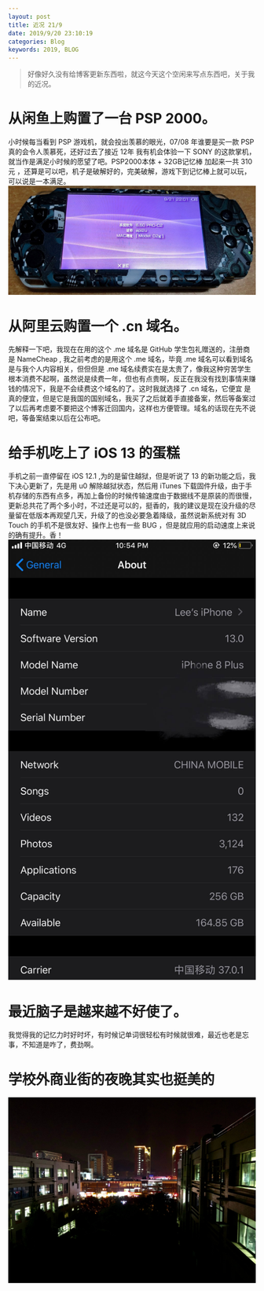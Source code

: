 ```yaml
---
layout: post
title: 近况 21/9
date: 2019/9/20 23:10:19 
categories: Blog
keywords: 2019, BLOG
---
```



> 好像好久没有给博客更新东西啦，就这今天这个空闲来写点东西吧，关于我的近况。

<!--more-->

# 从闲鱼上购置了一台 PSP 2000。 #

小时候每当看到 PSP 游戏机，就会投出羡慕的眼光，07/08 年谁要是买一款 PSP 真的会令人羡慕死，还好过去了接近 12年 我有机会体验一下 SONY 的这款掌机，就当作是满足小时候的愿望了吧。PSP2000本体 + 32GB记忆棒 加起来一共 310元 ，还算是可以吧，机子是破解好的，完美破解，游戏下到记忆棒上就可以玩，可以说是一本满足。
![](/images/posts/jinkuang/0921.jpg)

# 从阿里云购置一个 .cn 域名。 #

先解释一下吧，我现在在用的这个 .me 域名是 GitHub 学生包礼赠送的，注册商是 NameCheap , 我之前考虑的是用这个 .me 域名，毕竟 .me 域名可以看到域名是与我个人内容相关，但但但是 .me 域名续费实在是太贵了，像我这种穷苦学生根本消费不起啊，虽然说是续费一年，但也有点贵啊，反正在我没有找到事情来赚钱的情况下，我是不会续费这个域名的了。这时我就选择了 .cn 域名，它便宜 是真的便宜，但是它是我国的国别域名，我买了之后就着手直接备案，然后等备案过了以后再考虑要不要把这个博客迁回国内，这样也方便管理。域名的话现在先不说吧，等备案结束以后在公布吧。

# 给手机吃上了 iOS 13 的蛋糕 #

手机之前一直停留在 iOS 12.1 ,为的是留住越狱，但是听说了 13 的新功能之后，我下决心更新了，先是用 u0 解除越狱状态，然后用 iTunes 下载固件升级，由于手机存储的东西有点多，再加上备份的时候传输速度由于数据线不是原装的而很慢，更新总共花了两个多小时，不过还是可以的，挺香的，我的建议是现在没升级的尽量留在低版本再观望几天，升级了的也没必要急着降级，虽然说新系统对有 3D Touch 的手机不是很友好、操作上也有一些 BUG ，但是就应用的启动速度上来说的确有提升。香！
![](/images/posts/jinkuang/09212.jpg)


# 最近脑子是越来越不好使了。 #

我觉得我的记忆力时好时坏，有时候记单词很轻松有时候就很难，最近也老是忘事，不知道是咋了，费劲啊。

# 学校外商业街的夜晚其实也挺美的 #

![](/images/posts/jinkuang/09211.jpg)

